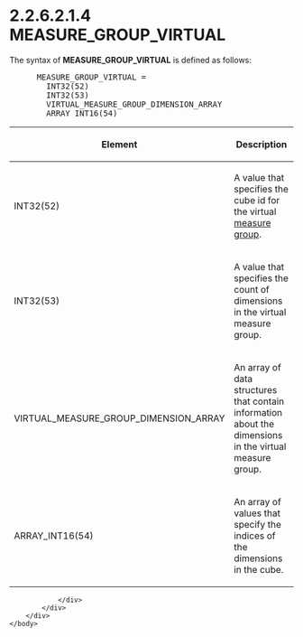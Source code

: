 <html dir="LTR" xmlns:mshelp="http://msdn.microsoft.com/mshelp" xmlns:ddue="http://ddue.schemas.microsoft.com/authoring/2003/5" xmlns:xlink="http://www.w3.org/1999/xlink" xmlns:tool="http://www.microsoft.com/tooltip">
    <head>
        <meta http-equiv="Content-Type" content="text/html; CHARSET=utf-8"></meta>
        <meta name="save" content="history"></meta>
        <title>2.2.6.2.1.4 MEASURE_GROUP_VIRTUAL</title>
        <xml>
            <mshelp:toctitle title="2.2.6.2.1.4 MEASURE_GROUP_VIRTUAL"></mshelp:toctitle>
            <mshelp:rltitle title="[MS-SSAS8]: MEASURE_GROUP_VIRTUAL"></mshelp:rltitle>
            <mshelp:keyword index="A" term="3674e2b9-0bdf-4a2c-bbb9-7c8c1d90b648"></mshelp:keyword>
            <mshelp:attr name="DCSext.ContentType" value="open specification"></mshelp:attr>
            <mshelp:attr name="AssetID" value="3674e2b9-0bdf-4a2c-bbb9-7c8c1d90b648"></mshelp:attr>
            <mshelp:attr name="TopicType" value="kbRef"></mshelp:attr>
            <mshelp:attr name="DCSext.Title" value="[MS-SSAS8]: MEASURE_GROUP_VIRTUAL" />
        </xml>
    </head>
    <body>
        <div id="header">
            <h1 class="heading">2.2.6.2.1.4 MEASURE_GROUP_VIRTUAL</h1>
        </div>
        <div id="mainSection">
            <div id="mainBody">
                <div id="allHistory" class="saveHistory"></div>
                <div id="sectionSection0" class="section" name="collapseableSection">
                    

<p>The syntax of <b>MEASURE_GROUP_VIRTUAL</b> is defined as
follows:           </p>

<dl>
<dd>
<div><pre> MEASURE_GROUP_VIRTUAL =  
   INT32(52) 
   INT32(53) 
   VIRTUAL_MEASURE_GROUP_DIMENSION_ARRAY
   ARRAY_INT16(54) 
</pre></div>
</dd></dl>

<table>
 <thead>
  <tr>
   <th>
   <p>Element</p>
   </th>
   <th>
   <p>Description</p>
   </th>
  </tr>
 </thead>
 <tr>
  <td>
  <p>INT32(52)</p>
  </td>
  <td>
  <p>A value that specifies the cube id for the virtual <a href="c527450b-f5bd-424b-8c98-ba6365288f35.md#gt_1f51f60a-8a0f-4b0d-9e7e-80cbd596e164">measure group</a>.</p>
  </td>
 </tr>
 <tr>
  <td>
  <p>INT32(53)</p>
  </td>
  <td>
  <p>A value that specifies the count of dimensions in the
  virtual measure group.</p>
  </td>
 </tr>
 <tr>
  <td>
  <p>VIRTUAL_MEASURE_GROUP_DIMENSION_ARRAY</p>
  </td>
  <td>
  <p>An array of data structures that contain information about
  the dimensions in the virtual measure group.</p>
  </td>
 </tr>
 <tr>
  <td>
  <p>ARRAY_INT16(54)</p>
  </td>
  <td>
  <p>An array of values that specify the indices of the
  dimensions in the cube.</p>
  </td>
 </tr>
</table>

<p> </p>


                </div>
            </div>
        </div>
    </body>
</html>